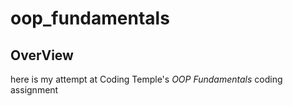 # oop_fundamentals

## **OverView**
here is my attempt at Coding Temple's *OOP Fundamentals* coding assignment